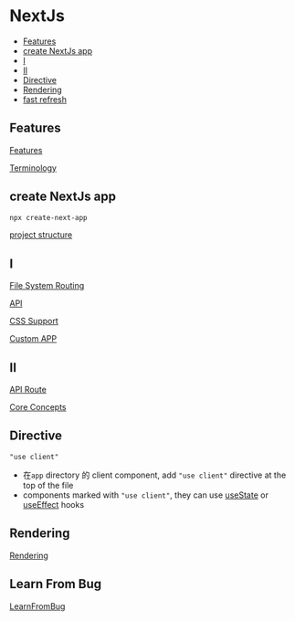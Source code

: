 # NextJs

- [Features](#features)
- [create NextJs app](#create-nextjs-app)
- [I](#i)
- [II](#ii)
- [Directive](#directive)
- [Rendering](#rendering)
- [fast refresh](#fast-refresh)

## Features

[Features](NextJS_Features.md)

[Terminology](NextJS_Terminology.md)

## create NextJs app

```bash
npx create-next-app
```

[project structure]()

## I

[File System Routing](NextJs_File_System_Routing.md)

[API](NextJs_API.md)

[CSS Support](NextJs_CSS_Support.md)

[Custom APP](NextJS_Custom_App.md)

## II

[API Route](NextJS_Routes_API.md)

[Core Concepts](NextJS_Core_Concepts.md)

## Directive

`"use client"`

- 在`app` directory 的 client component, add `"use client"` directive at the top of the file
- components marked with `"use client"`, they can use [useState]() or [useEffect]() hooks

## Rendering

[Rendering](NextJs_Rendering.md)

## Learn From Bug

[LearnFromBug](NextJS_Learn_From_Bug.md)


